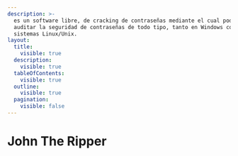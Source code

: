 ```yaml
---
description: >-
  es un software libre, de cracking de contraseñas mediante el cual podemos
  auditar la seguridad de contraseñas de todo tipo, tanto en Windows como en
  sistemas Linux/Unix.
layout:
  title:
    visible: true
  description:
    visible: true
  tableOfContents:
    visible: true
  outline:
    visible: true
  pagination:
    visible: false
---
```


# John The Ripper

